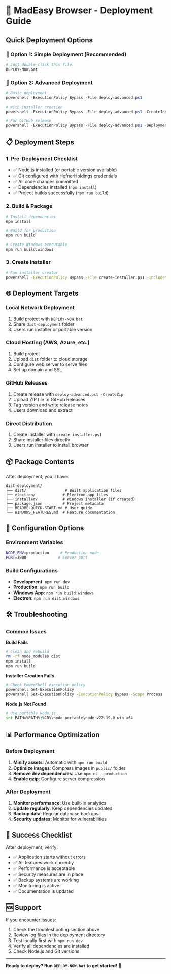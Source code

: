 # 🚀 MadEasy Browser - Deployment Guide

## Quick Deployment Options

### 🎯 Option 1: Simple Deployment (Recommended)
```bash
# Just double-click this file:
DEPLOY-NOW.bat
```

### 🎯 Option 2: Advanced Deployment
```powershell
# Basic deployment
powershell -ExecutionPolicy Bypass -File deploy-advanced.ps1

# With installer creation
powershell -ExecutionPolicy Bypass -File deploy-advanced.ps1 -CreateInstaller -CreateZip

# For GitHub release
powershell -ExecutionPolicy Bypass -File deploy-advanced.ps1 -DeploymentType github -CreateInstaller -CreateZip -Version "1.0.0"
```

## 📋 Deployment Steps

### 1. Pre-Deployment Checklist
- ✅ Node.js installed (or portable version available)
- ✅ Git configured with HefnerHoldings credentials
- ✅ All code changes committed
- ✅ Dependencies installed (`npm install`)
- ✅ Project builds successfully (`npm run build`)

### 2. Build & Package
```bash
# Install dependencies
npm install

# Build for production
npm run build

# Create Windows executable
npm run build:windows
```

### 3. Create Installer
```bash
# Run installer creator
powershell -ExecutionPolicy Bypass -File create-installer.ps1 -IncludeNodeJS -CreatePortable
```

## 🌐 Deployment Targets

### Local Network Deployment
1. Build project with `DEPLOY-NOW.bat`
2. Share `dist-deployment` folder
3. Users run installer or portable version

### Cloud Hosting (AWS, Azure, etc.)
1. Build project
2. Upload `dist` folder to cloud storage
3. Configure web server to serve files
4. Set up domain and SSL

### GitHub Releases
1. Create release with `deploy-advanced.ps1 -CreateZip`
2. Upload ZIP file to GitHub Releases
3. Tag version and write release notes
4. Users download and extract

### Direct Distribution
1. Create installer with `create-installer.ps1`
2. Share installer files directly
3. Users run installer to install browser

## 📦 Package Contents

After deployment, you'll have:

```
dist-deployment/
├── dist/                 # Built application files
├── electron/            # Electron app files
├── installer/           # Windows installer (if created)
├── package.json         # Project metadata
├── README-QUICK-START.md # User guide
└── WINDOWS_FEATURES.md  # Feature documentation
```

## 🔧 Configuration Options

### Environment Variables
```bash
NODE_ENV=production     # Production mode
PORT=3000              # Server port
```

### Build Configurations
- **Development**: `npm run dev`
- **Production**: `npm run build`
- **Windows App**: `npm run build:windows`
- **Electron**: `npm run dist:windows`

## 🛠️ Troubleshooting

### Common Issues

**Build Fails**
```bash
# Clean and rebuild
rm -rf node_modules dist
npm install
npm run build
```

**Installer Creation Fails**
```bash
# Check PowerShell execution policy
powershell Get-ExecutionPolicy
powershell Set-ExecutionPolicy -ExecutionPolicy Bypass -Scope Process
```

**Node.js Not Found**
```bash
# Use portable Node.js
set PATH=%PATH%;%CD%\node-portable\node-v22.19.0-win-x64
```

## 📊 Performance Optimization

### Before Deployment
1. **Minify assets**: Automatic with `npm run build`
2. **Optimize images**: Compress images in `public/` folder
3. **Remove dev dependencies**: Use `npm ci --production`
4. **Enable gzip**: Configure server compression

### After Deployment
1. **Monitor performance**: Use built-in analytics
2. **Update regularly**: Keep dependencies updated
3. **Backup data**: Regular database backups
4. **Security updates**: Monitor for vulnerabilities

## 🎯 Success Checklist

After deployment, verify:
- ✅ Application starts without errors
- ✅ All features work correctly
- ✅ Performance is acceptable
- ✅ Security measures are in place
- ✅ Backup systems are working
- ✅ Monitoring is active
- ✅ Documentation is updated

## 🆘 Support

If you encounter issues:
1. Check the troubleshooting section above
2. Review log files in the deployment directory
3. Test locally first with `npm run dev`
4. Verify all dependencies are installed
5. Check Node.js and Git versions

---

**Ready to deploy? Run `DEPLOY-NOW.bat` to get started!** 🚀
